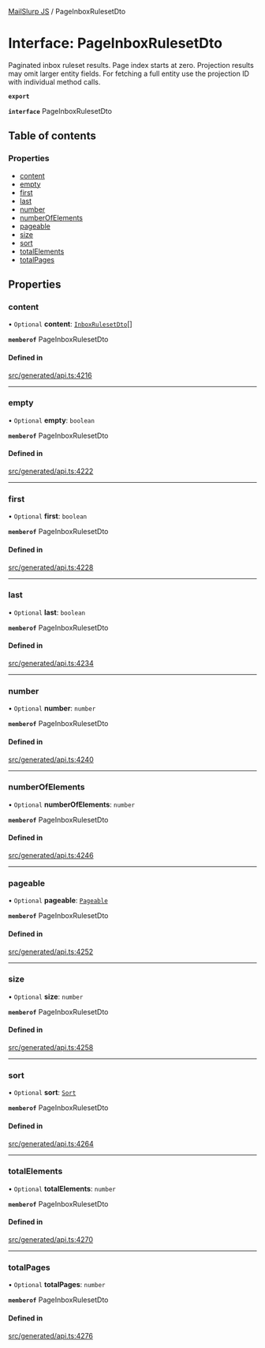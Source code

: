[MailSlurp JS](../README.md) / PageInboxRulesetDto

# Interface: PageInboxRulesetDto

Paginated inbox ruleset results. Page index starts at zero. Projection results may omit larger entity fields. For fetching a full entity use the projection ID with individual method calls.

**`export`**

**`interface`** PageInboxRulesetDto

## Table of contents

### Properties

- [content](PageInboxRulesetDto.md#content)
- [empty](PageInboxRulesetDto.md#empty)
- [first](PageInboxRulesetDto.md#first)
- [last](PageInboxRulesetDto.md#last)
- [number](PageInboxRulesetDto.md#number)
- [numberOfElements](PageInboxRulesetDto.md#numberofelements)
- [pageable](PageInboxRulesetDto.md#pageable)
- [size](PageInboxRulesetDto.md#size)
- [sort](PageInboxRulesetDto.md#sort)
- [totalElements](PageInboxRulesetDto.md#totalelements)
- [totalPages](PageInboxRulesetDto.md#totalpages)

## Properties

### content

• `Optional` **content**: [`InboxRulesetDto`](InboxRulesetDto.md)[]

**`memberof`** PageInboxRulesetDto

#### Defined in

[src/generated/api.ts:4216](https://github.com/mailslurp/mailslurp-client/blob/6bcf839/src/generated/api.ts#L4216)

___

### empty

• `Optional` **empty**: `boolean`

**`memberof`** PageInboxRulesetDto

#### Defined in

[src/generated/api.ts:4222](https://github.com/mailslurp/mailslurp-client/blob/6bcf839/src/generated/api.ts#L4222)

___

### first

• `Optional` **first**: `boolean`

**`memberof`** PageInboxRulesetDto

#### Defined in

[src/generated/api.ts:4228](https://github.com/mailslurp/mailslurp-client/blob/6bcf839/src/generated/api.ts#L4228)

___

### last

• `Optional` **last**: `boolean`

**`memberof`** PageInboxRulesetDto

#### Defined in

[src/generated/api.ts:4234](https://github.com/mailslurp/mailslurp-client/blob/6bcf839/src/generated/api.ts#L4234)

___

### number

• `Optional` **number**: `number`

**`memberof`** PageInboxRulesetDto

#### Defined in

[src/generated/api.ts:4240](https://github.com/mailslurp/mailslurp-client/blob/6bcf839/src/generated/api.ts#L4240)

___

### numberOfElements

• `Optional` **numberOfElements**: `number`

**`memberof`** PageInboxRulesetDto

#### Defined in

[src/generated/api.ts:4246](https://github.com/mailslurp/mailslurp-client/blob/6bcf839/src/generated/api.ts#L4246)

___

### pageable

• `Optional` **pageable**: [`Pageable`](Pageable.md)

**`memberof`** PageInboxRulesetDto

#### Defined in

[src/generated/api.ts:4252](https://github.com/mailslurp/mailslurp-client/blob/6bcf839/src/generated/api.ts#L4252)

___

### size

• `Optional` **size**: `number`

**`memberof`** PageInboxRulesetDto

#### Defined in

[src/generated/api.ts:4258](https://github.com/mailslurp/mailslurp-client/blob/6bcf839/src/generated/api.ts#L4258)

___

### sort

• `Optional` **sort**: [`Sort`](Sort.md)

**`memberof`** PageInboxRulesetDto

#### Defined in

[src/generated/api.ts:4264](https://github.com/mailslurp/mailslurp-client/blob/6bcf839/src/generated/api.ts#L4264)

___

### totalElements

• `Optional` **totalElements**: `number`

**`memberof`** PageInboxRulesetDto

#### Defined in

[src/generated/api.ts:4270](https://github.com/mailslurp/mailslurp-client/blob/6bcf839/src/generated/api.ts#L4270)

___

### totalPages

• `Optional` **totalPages**: `number`

**`memberof`** PageInboxRulesetDto

#### Defined in

[src/generated/api.ts:4276](https://github.com/mailslurp/mailslurp-client/blob/6bcf839/src/generated/api.ts#L4276)
